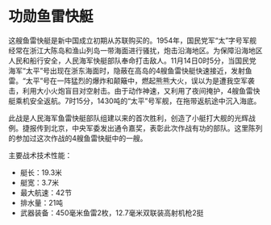 # 功勋鱼雷快艇

这艘鱼雷快艇是新中国成立初期从苏联购买的。1954年，国民党军“太”字号军舰经常在浙江大陈岛和渔山列岛一带海面进行骚扰，炮击沿海地区。为保障沿海地区人民和船行安全，人民海军快艇部队奉命打击敌人。11月14日0时5分，当国民党海军“太平”号出现在浙东海面时，隐蔽在高岛的4艘鱼雷快艇快速接近，发射鱼雷。“太平”号在一阵猛烈的爆炸和颠簸中，燃起熊熊大火，误以为是遭我空军袭击，利用大小火炮盲目对空射击。由于动作神速，又利用了夜间掩护，4艘鱼雷快艇乘机安全返航。7时15分，1430吨的“太平”号军舰，在拖带返航途中沉入海底。

此战是人民海军鱼雷快艇部队组建以来的首次胜利，创造了小艇打大舰的光辉战例。捷报传到北京，中央军委发出通令嘉奖，表彰此次作战有功的部队。这里陈列的参加过这次作战的4艘鱼雷快艇中的一艘。

主要战术技术性能：

- 艇长：19.3米
- 艇宽：3.7米
- 最大航速：42节
- 排水量：21吨
- 武器装备：450毫米鱼雷2枚，12.7毫米双联装高射机枪2挺
